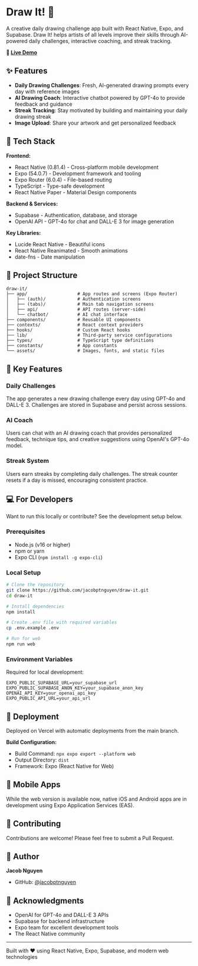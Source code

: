 # Draw It! 🎨

A creative daily drawing challenge app built with React Native, Expo, and Supabase. Draw It! helps artists of all levels improve their skills through AI-powered daily challenges, interactive coaching, and streak tracking.

**🔗 [Live Demo](https://draw-it-pearl.vercel.app/)**

## ✨ Features

- **Daily Drawing Challenges**: Fresh, AI-generated drawing prompts every day with reference images
- **AI Drawing Coach**: Interactive chatbot powered by GPT-4o to provide feedback and guidance
- **Streak Tracking**: Stay motivated by building and maintaining your daily drawing streak
- **Image Upload**: Share your artwork and get personalized feedback

## 🚀 Tech Stack

**Frontend:**
- React Native (0.81.4) - Cross-platform mobile development
- Expo (54.0.7) - Development framework and tooling
- Expo Router (6.0.4) - File-based routing
- TypeScript - Type-safe development
- React Native Paper - Material Design components

**Backend & Services:**
- Supabase - Authentication, database, and storage
- OpenAI API - GPT-4o for chat and DALL-E 3 for image generation

**Key Libraries:**
- Lucide React Native - Beautiful icons
- React Native Reanimated - Smooth animations
- date-fns - Date manipulation

## 📂 Project Structure

```
draw-it/
├── app/                   # App routes and screens (Expo Router)
│   ├── (auth)/            # Authentication screens
│   ├── (tabs)/            # Main tab navigation screens
│   ├── api/               # API routes (server-side)
│   └── chatbot/           # AI chat interface
├── components/            # Reusable UI components
├── contexts/              # React context providers
├── hooks/                 # Custom React hooks
├── lib/                   # Third-party service configurations
├── types/                 # TypeScript type definitions
├── constants/             # App constants
└── assets/                # Images, fonts, and static files
```

## 🔑 Key Features

### Daily Challenges
The app generates a new drawing challenge every day using GPT-4o and DALL-E 3. Challenges are stored in Supabase and persist across sessions.

### AI Coach
Users can chat with an AI drawing coach that provides personalized feedback, technique tips, and creative suggestions using OpenAI's GPT-4o model.

### Streak System
Users earn streaks by completing daily challenges. The streak counter resets if a day is missed, encouraging consistent practice.

## 💻 For Developers

Want to run this locally or contribute? See the development setup below.

### Prerequisites
- Node.js (v16 or higher)
- npm or yarn
- Expo CLI (`npm install -g expo-cli`)

### Local Setup

```bash
# Clone the repository
git clone https://github.com/jacobptnguyen/draw-it.git
cd draw-it

# Install dependencies
npm install

# Create .env file with required variables
cp .env.example .env

# Run for web
npm run web
```

### Environment Variables

Required for local development:

```env
EXPO_PUBLIC_SUPABASE_URL=your_supabase_url
EXPO_PUBLIC_SUPABASE_ANON_KEY=your_supabase_anon_key
OPENAI_API_KEY=your_openai_api_key
EXPO_PUBLIC_API_URL=your_api_url
```

## 🚀 Deployment

Deployed on Vercel with automatic deployments from the main branch.

**Build Configuration:**
- Build Command: `npx expo export --platform web`
- Output Directory: `dist`
- Framework: Expo (React Native for Web)

## 📱 Mobile Apps

While the web version is available now, native iOS and Android apps are in development using Expo Application Services (EAS).

## 🤝 Contributing

Contributions are welcome! Please feel free to submit a Pull Request.

## 👤 Author

**Jacob Nguyen**

- GitHub: [@jacobptnguyen](https://github.com/jacobptnguyen)

## 🙏 Acknowledgments

- OpenAI for GPT-4o and DALL-E 3 APIs
- Supabase for backend infrastructure
- Expo team for excellent development tools
- The React Native community

---

Built with ❤️ using React Native, Expo, Supabase, and modern web technologies